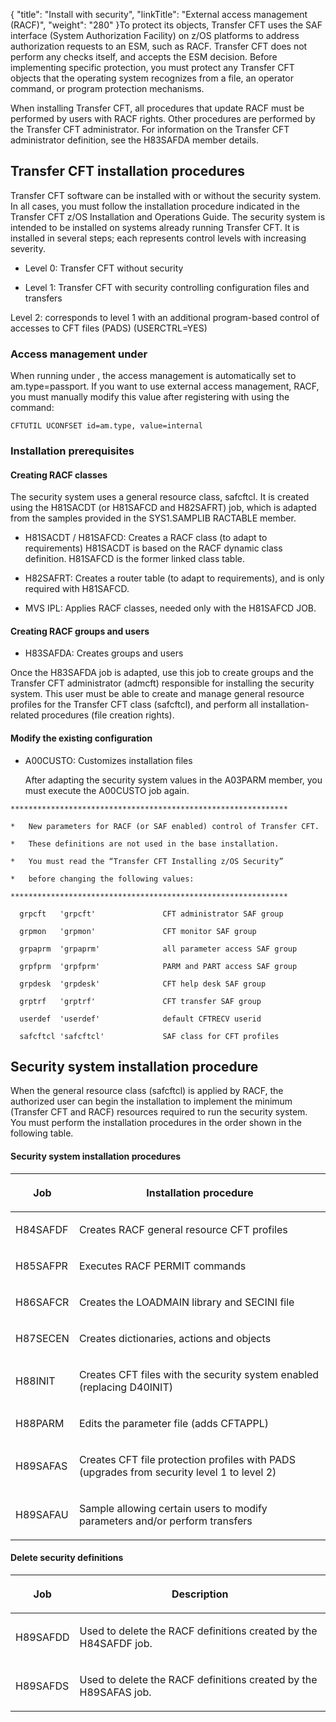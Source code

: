 {
    "title": "Install with security",
    "linkTitle": "External access management  (RACF)",
    "weight": "280"
}To protect its objects, Transfer CFT uses the SAF interface (System Authorization Facility) on z/OS platforms to address authorization requests to an ESM, such as RACF. Transfer CFT does not perform any checks itself, and accepts the ESM decision. Before implementing specific protection, you must protect any Transfer CFT objects that the operating system recognizes from a file, an operator command, or program protection mechanisms.

When installing Transfer CFT, all procedures that update RACF must be performed by users with RACF rights. Other procedures are performed by the Transfer CFT administrator. For information on the Transfer CFT administrator definition, see the H83SAFDA member details.

## Transfer CFT installation procedures

Transfer CFT software can be installed with or without the security system. In all cases, you must follow the installation procedure indicated in the Transfer CFT z/OS Installation and Operations Guide. The security system is intended to be installed on systems already running Transfer CFT. It is installed in several steps; each represents control levels with increasing severity.

-   Level 0: Transfer CFT without security

<!-- -->

-   Level 1: Transfer CFT with security controlling configuration files and transfers

Level 2: corresponds to level 1 with an additional program-based control of accesses to CFT files (PADS) (USERCTRL=YES)

### Access management under

When running under , the access management is automatically set to am.type=passport. If you want to use external access management, RACF, you must manually modify this value after registering with using the command:


    CFTUTIL UCONFSET id=am.type, value=internal

### Installation prerequisites

#### Creating RACF classes

The security system uses a general resource class, safcftcl. It is created using the H81SACDT (or H81SAFCD and H82SAFRT) job, which is adapted from the samples provided in the SYS1.SAMPLIB RACTABLE member.

-   H81SACDT / H81SAFCD: Creates a RACF class (to adapt to requirements) H81SACDT is based on the RACF dynamic class definition. H81SAFCD is the former linked class table.

<!-- -->

-   H82SAFRT: Creates a router table (to adapt to requirements), and is only required with H81SAFCD.

<!-- -->

-   MVS IPL: Applies RACF classes, needed only with the H81SAFCD JOB.

#### Creating RACF groups and users

-   H83SAFDA: Creates groups and users

Once the H83SAFDA job is adapted, use this job to create groups and the Transfer CFT administrator (admcft) responsible for installing the security system. This user must be able to create and manage general resource profiles for the Transfer CFT class (safcftcl), and perform all installation-related procedures (file creation rights).

#### Modify the existing configuration

-   A00CUSTO: Customizes installation files  
      
    After adapting the security system values in the A03PARM member, you must execute the A00CUSTO job again.

<!-- -->



    **************************************************************

    *   New parameters for RACF (or SAF enabled) control of Transfer CFT.

    *   These definitions are not used in the base installation.

    *   You must read the “Transfer CFT Installing z/OS Security” 

    *   before changing the following values:

    **************************************************************

      grpcft   'grpcft'               CFT administrator SAF group

      grpmon   'grpmon'               CFT monitor SAF group

      grpaprm  'grpaprm'              all parameter access SAF group

      grpfprm  'grpfprm'              PARM and PART access SAF group

      grpdesk  'grpdesk'              CFT help desk SAF group

      grptrf   'grptrf'               CFT transfer SAF group

      userdef  'userdef'              default CFTRECV userid

      safcftcl 'safcftcl'             SAF class for CFT profiles     

## Security system installation procedure

When the general resource class (safcftcl) is applied by RACF, the authorized user can begin the installation to implement the minimum (Transfer CFT and RACF) resources required to run the security system. You must perform the installation procedures in the order shown in the following table.

#### Security system installation procedures

<table>
   <thead>
      <tr>
<th class="TableStyle-SynchTableStyle_interop-HeadE-Column1-Header1"><p>Job</p>         </th>
<th class="TableStyle-SynchTableStyle_interop-HeadD-Column1-Header1"><p>Installation procedure</p>         </th>
      </tr>
   </thead>
   <tbody>
      <tr>
         <td><p>H84SAFDF</p>         </td>
         <td><p>Creates RACF general resource CFT profiles</p>         </td>
      </tr>
      <tr>
         <td><p>H85SAFPR</p>         </td>
         <td><p>Executes RACF PERMIT commands</p>         </td>
      </tr>
      <tr>
         <td><p>H86SAFCR</p>         </td>
         <td><p>Creates the LOADMAIN library and SECINI file</p>         </td>
      </tr>
      <tr>
         <td><p>H87SECEN</p>         </td>
         <td><p>Creates dictionaries, actions and objects</p>         </td>
      </tr>
      <tr>
         <td><p>H88INIT</p>         </td>
         <td><p>Creates CFT files with the security system enabled (replacing D40INIT)</p>         </td>
      </tr>
      <tr>
         <td><p>H88PARM</p>         </td>
         <td><p>Edits the parameter file (adds CFTAPPL)</p>         </td>
      </tr>
      <tr>
         <td><p>H89SAFAS</p>         </td>
         <td><p>Creates CFT file protection profiles with PADS (upgrades from security level 1 to level 2)</p>         </td>
      </tr>
      <tr>
         <td><p>H89SAFAU</p>         </td>
         <td><p>Sample allowing certain users to modify parameters and/or perform transfers</p>         </td>
      </tr>
   </tbody>
</table>

#### Delete security definitions

<table>
   <thead>
      <tr>
<th class="HeadE-Column1-Header1"><p>Job</p>         </th>
<th class="HeadD-Column1-Header1"><p>Description</p>         </th>
      </tr>
   </thead>
   <tbody>
      <tr>
         <td><p>H89SAFDD</p>         </td>
         <td><p>Used to delete the RACF definitions created by the H84SAFDF job.</p>         </td>
      </tr>
      <tr>
         <td><p>H89SAFDS</p>         </td>
         <td><p>Used to delete the RACF definitions created by the H89SAFAS job.</p>         </td>
      </tr>
   </tbody>
</table>
